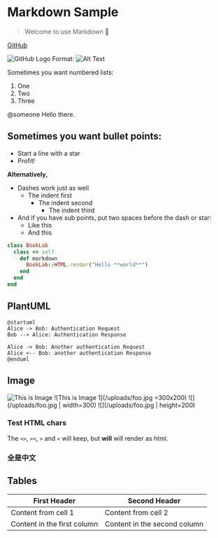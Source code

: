 # Markdown Sample

> Welcome to use Markdown 🎉

[GitHub](http://github.com)

![GitHub Logo](/images/logo.png)
Format: ![Alt Text](https://github.com)

Sometimes you want numbered lists:

1. One
2. Two
3. Three

@someone Hello there.

## Sometimes you want bullet points:

* Start a line with a star
* Profit!

**Alternatively,**

- Dashes work just as well
    - The indent first
        - The indent second
            - The indent third
- And if you have sub points, put two spaces before the dash or star:
  - Like this
  - And this

```rb
class BookLab
  class << self
    def markdown
      BookLab::HTML.render("Hello **world**")
    end
  end
end
```

## PlantUML

```plantuml
@startuml
Alice -> Bob: Authentication Request
Bob --> Alice: Authentication Response

Alice -> Bob: Another authentication Request
Alice <-- Bob: another authentication Response
@enduml
```

## Image

![This is Image](/uploads/foo.jpg)
![This is Image 1](/uploads/foo.jpg =300x200)
![](/uploads/foo.jpg | width=300)
![](/uploads/foo.jpg | height=200)

### Test HTML chars

The `<>`, `><`, `>` and `<` will keep, but <b>will</b> will render as html.

### 全是中文

## Tables

First Header | Second Header
------------ | -------------
Content from cell 1 | Content from cell 2
Content in the first column | Content in the second column
